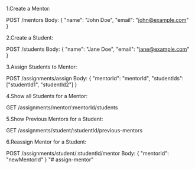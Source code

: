 1.Create a Mentor:

POST /mentors
Body: { "name": "John Doe", "email": "john@example.com" }

2.Create a Student:

POST /students
Body: { "name": "Jane Doe", "email": "jane@example.com" }

3.Assign Students to Mentor:

POST /assignments/assign
Body: { "mentorId": "mentorId", "studentIds": ["studentId1", "studentId2"] }

4.Show all Students for a Mentor:

GET /assignments/mentor/:mentorId/students

5.Show Previous Mentors for a Student:

GET /assignments/student/:studentId/previous-mentors

6.Reassign Mentor for a Student:

POST /assignments/student/:studentId/mentor
Body: { "mentorId": "newMentorId" }
"# assign-mentor" 
